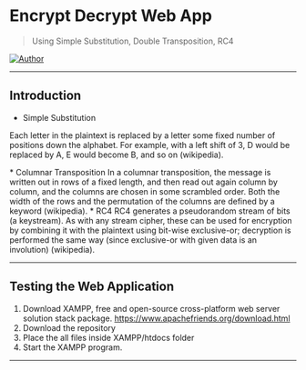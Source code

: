 # Encrypt Decrypt Web App
> Using Simple Substitution, Double Transposition, RC4
<p>
<a href="https://github.com/stevenmngo"><img alt="Author" src="https://img.shields.io/badge/author-Stevenmngo-red.svg?style=flat-square"/></a>
</p>

------------------------------
## Introduction 
  
* Simple Substitution
<p>
    Each letter in the plaintext is replaced by a letter some fixed number of positions down the alphabet. For example, with a 
    left shift of 3, D would be replaced by A, E would become B, and so on (wikipedia).
</p>  
* Columnar Transposition 
    In a columnar transposition, the message is written out in rows of a fixed length, and then read out again column by 
    column, and the columns are chosen in some scrambled order. Both the width of the rows and the permutation of the columns 
    are defined by a keyword (wikipedia). 
* RC4
    RC4 generates a pseudorandom stream of bits (a keystream). As with any stream cipher, these can be used for encryption by 
    combining it with the plaintext using bit-wise exclusive-or; decryption is performed the same way (since exclusive-or with 
    given data is an involution) (wikipedia). 
    
------------------------------
## Testing the Web Application   
1. Download XAMPP, free and open-source cross-platform web server solution stack package.
    https://www.apachefriends.org/download.html
2. Download the repository
3. Place the all files inside XAMPP/htdocs folder 
4. Start the XAMPP program.

------------------------------




